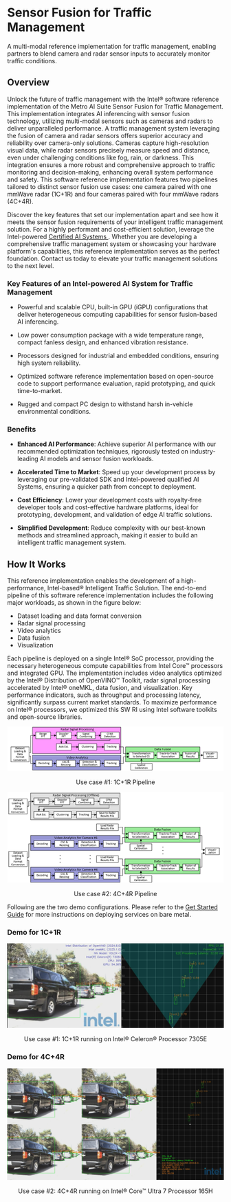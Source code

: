 # Sensor Fusion for Traffic Management

A multi-modal reference implementation for traffic management, enabling partners to blend camera and radar sensor inputs to accurately monitor traffic conditions.

## Overview

Unlock the future of traffic management with the Intel® software reference implementation of the Metro AI Suite Sensor Fusion for Traffic Management. This implementation integrates AI inferencing with sensor fusion technology, utilizing multi-modal sensors such as cameras and radars to deliver unparalleled performance. A traffic management system leveraging the fusion of camera and radar sensors offers superior accuracy and reliability over camera-only solutions. Cameras capture high-resolution visual data, while radar sensors precisely measure speed and distance, even under challenging conditions like fog, rain, or darkness. This integration ensures a more robust and comprehensive approach to traffic monitoring and decision-making, enhancing overall system performance and safety. This software reference implementation features two pipelines tailored to distinct sensor fusion use cases: one camera paired with one mmWave radar (1C+1R) and four cameras paired with four mmWave radars (4C+4R).  

Discover the key features that set our implementation apart and see how it meets the sensor fusion requirements of your intelligent traffic management solution. For a highly performant and cost-efficient solution, leverage the  Intel-powered [Certified AI Systems ](https://www.intel.com/content/www/us/en/developer/topic-technology/edge-5g/edge-solutions/hardware.html?f:guidetm392b07c604bd49caa5c78874bcb8e3af=%5BIntel%C2%AE%20Edge%20AI%20Box%5D). Whether you are developing a comprehensive traffic management system or showcasing your hardware platform's capabilities, this reference implementation serves as the perfect foundation. Contact us today to elevate your traffic management solutions to the next level.  

### Key Features of an Intel-powered AI System for Traffic Management

* Powerful and scalable CPU, built-in GPU (iGPU) configurations that deliver heterogeneous computing capabilities for sensor fusion-based AI inferencing. 

* Low power consumption package with a wide temperature range, compact fanless design, and enhanced vibration resistance. 

* Processors designed for industrial and embedded conditions, ensuring high system reliability. 

* Optimized software reference implementation based on open-source code to support performance evaluation, rapid prototyping, and quick time-to-market. 

* Rugged and compact PC design to withstand harsh in-vehicle environmental conditions. 

### Benefits
* **Enhanced AI Performance**: Achieve superior AI performance with our recommended optimization techniques, rigorously tested on industry-leading AI models and sensor fusion workloads. 

* **Accelerated Time to Market**: Speed up your development process by leveraging our pre-validated SDK and Intel-powered qualified AI Systems, ensuring a quicker path from concept to deployment. 

* **Cost Efficiency**: Lower your development costs with royalty-free developer tools and cost-effective hardware platforms, ideal for prototyping, development, and validation of edge AI traffic solutions. 

* **Simplified Development**: Reduce complexity with our best-known methods and streamlined approach, making it easier to build an intelligent traffic management system.  

## How It Works

This reference implementation enables the development of a high-performance, Intel-based® Intelligent Traffic Solution. The end-to-end pipeline of this software reference implementation includes the following major workloads, as shown in the figure below: 

- Dataset loading and data format conversion
- Radar signal processing
- Video analytics
- Data fusion
- Visualization
  
Each pipeline is deployed on a single Intel® SoC processor, providing the necessary heterogeneous compute capabilities from Intel Core™ processors and integrated GPU. The implementation includes video analytics optimized by the Intel® Distribution of OpenVINO™ Toolkit, radar signal processing accelerated by Intel® oneMKL, data fusion, and visualization. Key performance indicators, such as throughput and processing latency, significantly surpass current market standards. To maximize performance on Intel® processors, we optimized this SW RI using Intel software toolkits and open-source libraries.

![Case1-1C1R](./_images/Case1-1C1R.png)
<center>Use case #1: 1C+1R Pipeline</center>

![Case2-4C4R](./_images/Case2-4C4R.png)
<center>Use case #2: 4C+4R Pipeline</center>

Following are the two demo configurations. Please refer to the [Get Started Guide](./Get-Started-Guide.md) for more instructions on deploying services on bare metal.  

### Demo for 1C+1R

![Demo-1C1R](./_images/Demo-1C1R.png)
<center>Use case #1: 1C+1R running on Intel® Celeron® Processor 7305E </center>

### Demo for 4C+4R

![Demo-4C4R](./_images/Demo-4C4R.png)
<center>Use case #2: 4C+4R running on Intel® Core™ Ultra 7 Processor 165H </center>
